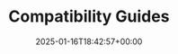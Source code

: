 ---
title: "Compatibility Guides"
linktitle: "Compatibility"
aliases:
- /chainguard/migration/compatibility/
description: "Guides outlining the differences between Chainguard Container Images and third-party images."
type: "article"
date: 2025-01-16T18:42:57+00:00
lastmod: 2025-01-16T18:42:57+00:00
draft: false
images: []
weight: 025
---